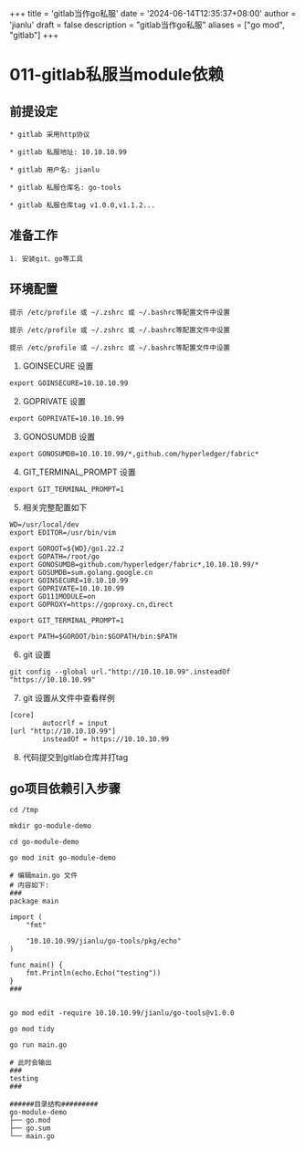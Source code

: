 +++
title = 'gitlab当作go私服'
date = '2024-06-14T12:35:37+08:00'
author = 'jianlu'
draft = false
description = "gitlab当作go私服"
aliases = ["go mod", "gitlab"]
+++

# 011-gitlab私服当module依赖

## 前提设定

```text
* gitlab 采用http协议

* gitlab 私服地址: 10.10.10.99

* gitlab 用户名: jianlu

* gitlab 私服仓库名: go-tools

* gitlab 私服仓库tag v1.0.0,v1.1.2...

```

## 准备工作

```text
1. 安装git、go等工具
```

## 环境配置

```text
提示 /etc/profile 或 ~/.zshrc 或 ~/.bashrc等配置文件中设置

提示 /etc/profile 或 ~/.zshrc 或 ~/.bashrc等配置文件中设置

提示 /etc/profile 或 ~/.zshrc 或 ~/.bashrc等配置文件中设置
```

1. GOINSECURE 设置
```shell
export GOINSECURE=10.10.10.99
```

2. GOPRIVATE 设置
```shell
export GOPRIVATE=10.10.10.99
```

3. GONOSUMDB 设置
```shell
export GONOSUMDB=10.10.10.99/*,github.com/hyperledger/fabric*
```

4. GIT_TERMINAL_PROMPT 设置
```shell
export GIT_TERMINAL_PROMPT=1
```

5. 相关完整配置如下
```shell
WD=/usr/local/dev
export EDITOR=/usr/bin/vim

export GOROOT=${WD}/go1.22.2
export GOPATH=/root/go
export GONOSUMDB=github.com/hyperledger/fabric*,10.10.10.99/*
export GOSUMDB=sum.golang.google.cn
export GOINSECURE=10.10.10.99
export GOPRIVATE=10.10.10.99
export GO111MODULE=on
export GOPROXY=https://goproxy.cn,direct

export GIT_TERMINAL_PROMPT=1

export PATH=$GOROOT/bin:$GOPATH/bin:$PATH

```
6. git 设置
```shell
git config --global url."http://10.10.10.99".insteadOf "https://10.10.10.99"
```

7. git 设置从文件中查看样例
```text
[core]
        autocrlf = input
[url "http://10.10.10.99"]
        insteadOf = https://10.10.10.99
```

8. 代码提交到gitlab仓库并打tag


## go项目依赖引入步骤

```shell
cd /tmp

mkdir go-module-demo

cd go-module-demo

go mod init go-module-demo

# 编辑main.go 文件
# 内容如下:
###
package main

import (
	"fmt"

	"10.10.10.99/jianlu/go-tools/pkg/echo"
)

func main() {
	fmt.Println(echo.Echo("testing"))
}
###


go mod edit -require 10.10.10.99/jianlu/go-tools@v1.0.0

go mod tidy

go run main.go

# 此时会输出
###
testing
###

######目录结构#########
go-module-demo
├── go.mod
├── go.sum
└── main.go

```



